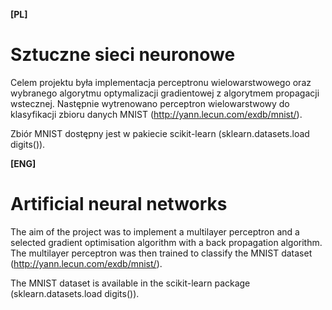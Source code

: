 **[PL]**

# Sztuczne sieci neuronowe

Celem projektu była implementacja perceptronu wielowarstwowego oraz wybranego algorytmu optymalizacji gradientowej z algorytmem propagacji wstecznej. Następnie wytrenowano perceptron wielowarstwowy do klasyfikacji zbioru danych MNIST (http://yann.lecun.com/exdb/mnist/). 

Zbiór MNIST dostępny jest w pakiecie scikit-learn (sklearn.datasets.load digits()).


**[ENG]**

# Artificial neural networks

The aim of the project was to implement a multilayer perceptron and a selected gradient optimisation algorithm with a back propagation algorithm. The multilayer perceptron was then trained to classify the MNIST dataset (http://yann.lecun.com/exdb/mnist/). 

The MNIST dataset is available in the scikit-learn package (sklearn.datasets.load digits()).
